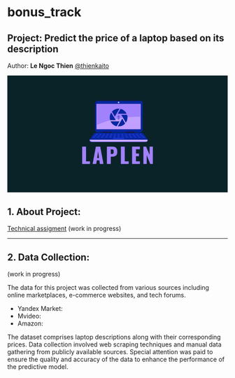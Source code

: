 # bonus_track


## Project: **Predict the price of a laptop based on its description**
Author: **Le Ngoc Thien** [@thienkaito](https://www.github.com/thienkaito)

![banner](Images/banner.png)

## 1. About Project:
[Technical assigment](0_Business_Understanding/Technical_assigment.md)  (work in progress)

---

## 2. Data Collection: 

(work in progress)

The data for this project was collected from various sources including online marketplaces, e-commerce websites, and tech forums.

- Yandex Market:
- Mvideo:
- Amazon:


The dataset comprises laptop descriptions along with their corresponding prices. Data collection involved web scraping techniques and manual data gathering from publicly available sources. Special attention was paid to ensure the quality and accuracy of the data to enhance the performance of the predictive model.
